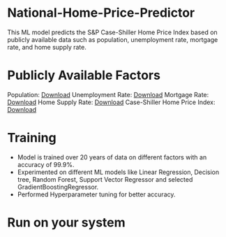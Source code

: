 # National-Home-Price-Predictor
This ML model predicts the S&P Case-Shiller Home Price Index based on publicly available data such as population, unemployment rate, mortgage rate, and home supply rate.

# Publicly Available Factors
Population: [Download](https://fred.stlouisfed.org/series/POPTHM)
Unemployment Rate: [Download](https://fred.stlouisfed.org/series/UNRATE)
Mortgage Rate: [Download](https://fred.stlouisfed.org/series/MORTGAGE30US)
Home Supply Rate: [Download](https://fred.stlouisfed.org/series/MSACSR)
Case-Shiller Home Price Index: [Download](https://fred.stlouisfed.org/series/CSUSHPISA)


# Training
- Model is trained over 20 years of data on different factors with an accuracy of 99.9%.
- Experimented on different ML models like Linear Regression, Decision tree, Random Forest, Support Vector Regressor and selected GradientBoostingRegressor.
- Performed Hyperparameter tuning for better accuracy.


# Run on your system

